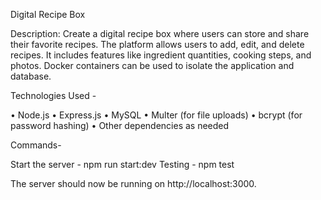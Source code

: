 Digital Recipe Box

Description: Create a digital recipe box where users can store and share their favorite recipes. The platform allows users to add, edit, and delete recipes. It includes features like ingredient quantities, cooking steps, and photos. Docker containers can be used to isolate the application and database.


Technologies Used -

•	Node.js
•	Express.js
•	MySQL
•	Multer (for file uploads)
•	bcrypt (for password hashing)
•	Other dependencies as needed

Commands-

Start the server - npm run start:dev
Testing - npm test


The server should now be running on http://localhost:3000.
